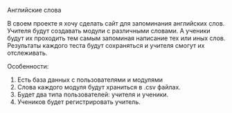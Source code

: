 Английские слова

В своем проекте я хочу сделать сайт для запоминания английских слов. Учителя будут создавать модули с различными словами.
А ученики будут их проходить тем самым запоминая написание тех или иных слов. Результаты каждого теста будут сохраняться
и учителя смогут их отслеживать.

Особенности:
1. Есть база данных с пользователями и модулями
2. Слова каждого модуля будут храниться в .csv файлах.
3. Будет два типа пользователей: учителя и ученики.
4. Учеников будет регистрировать учитель.